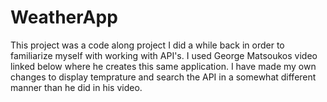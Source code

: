 # WeatherApp

This project was a code along project I did a while back in order to familiarize myself with working with API's. I used George Matsoukos video linked below where he creates this same application. I have made my own changes to display temprature and search the API in a somewhat different manner than he did in his video.
